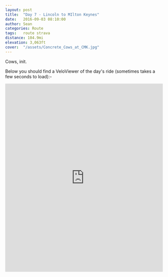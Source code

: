 ```yaml
---
layout: post
title:  "Day 7 - Lincoln to MIlton Keynes"
date:   2016-09-03 08:10:00
author: Sean
categories: Route
tags:	route strava
distance: 104.9mi
elevation: 3,063ft
cover:  "/assets/Concrete_Cows_at_CMK.jpg"
---
```



Cows, init.

Below you should find a VeloViewer of the day's ride (sometimes takes a
few seconds to load):-

<iframe style="width:100%;height:600px;" src="https://veloviewer.com/routes/5267986/embed2" frameborder="0" scrolling="no" markdown="0"></iframe>
